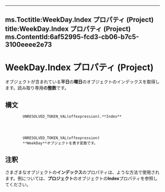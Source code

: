 

---
ms.Toctitle:WeekDay.Index プロパティ (Project)
title:WeekDay.Index プロパティ (Project)
ms.ContentId:6af52995-fcd3-cb06-b7c5-3100eeee2e73
---
# WeekDay.Index プロパティ (Project)




オブジェクトが含まれている**平日**の**曜日**のオブジェクトのインデックスを取得します。読み取り専用**の整数**です。

## 構文

            UNRESOLVED_TOKEN_VAL(offexpression).**Index**




            UNRESOLVED_TOKEN_VAL(offexpression)
            **WeekDay**オブジェクトを表す変数です。



## 注釈
さまざまなオブジェクトの**インデックス**のプロパティは、ような方法で使用されます。例については、**プロジェクト**のオブジェクトの**Index**プロパティを参照してください。




